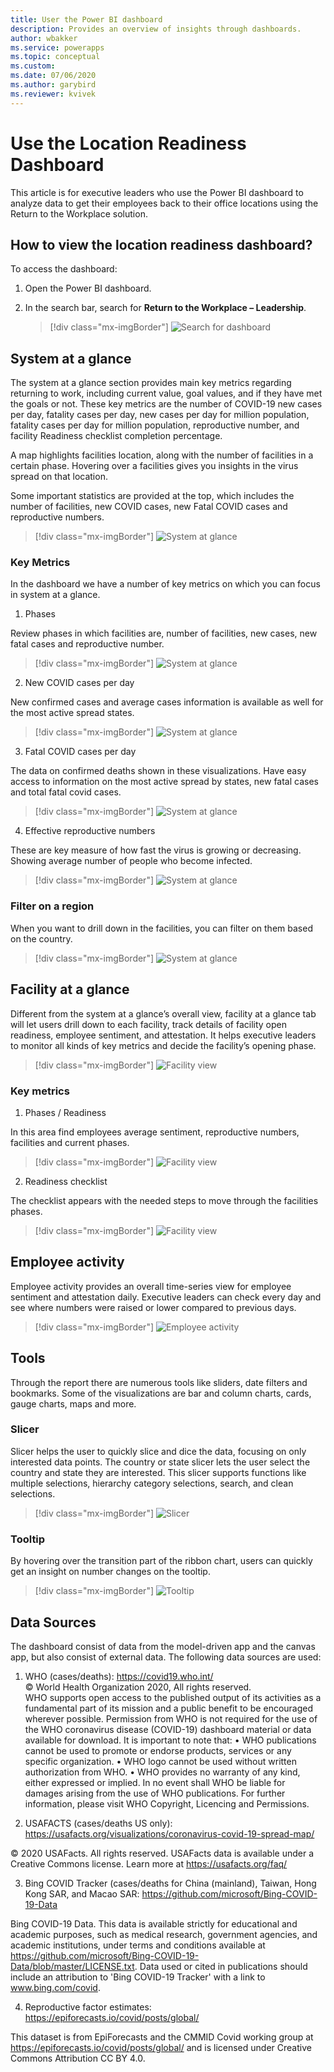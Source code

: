 ```yaml
---
title: User the Power BI dashboard
description: Provides an overview of insights through dashboards.
author: wbakker
ms.service: powerapps
ms.topic: conceptual
ms.custom: 
ms.date: 07/06/2020
ms.author: garybird
ms.reviewer: kvivek
---
```


# Use the Location Readiness Dashboard

This article is for executive leaders who use the Power BI dashboard to analyze data to get their employees back to their office locations using the Return to the Workplace solution. 

## How to view the location readiness dashboard?

To access the dashboard:

1. Open the Power BI dashboard.

2. In the search bar, search for **Return to the Workplace – Leadership**.

    > [!div class="mx-imgBorder"]
    > ![Search for dashboard](media/pbi-dash-command-bar.png "Search for dashboard")

## System at a glance

The system at a glance section provides main key metrics regarding returning to work, including current value, goal values, and if they have met the goals or not. These key metrics are the number of COVID-19 new cases per day, fatality cases per day, new cases per day for million population, fatality cases per day for million population, reproductive
number, and facility Readiness checklist completion percentage.

A map highlights facilities location, along with the number of facilities in a certain phase. Hovering over a facilities gives you insights in the virus spread on that location.

Some important statistics are provided at the top, which includes the number of facilities, new COVID cases, new Fatal COVID cases and reproductive numbers.

> [!div class="mx-imgBorder"]
> ![System at glance](media/pbi-dash-system-at-a-glance2.png "System at glance")

### Key Metrics

In the dashboard we have a number of key metrics on which you can focus in system at a glance.

1. Phases

Review phases in which facilities are, number of facilities, new cases, new fatal cases and reproductive number.

> [!div class="mx-imgBorder"]
> ![System at glance](media/pbi-dash-system-at-a-glance-phases.png "Phases")

2. New COVID cases per day

New confirmed cases and average cases information is available as well for the most active spread states.

> [!div class="mx-imgBorder"]
> ![System at glance](media/pbi-dash-report-covidcases.png "Covid Cases")

3. Fatal COVID cases per day

The data on confirmed deaths shown in these visualizations. Have easy access to information on the most active spread by states, new fatal cases and total fatal covid cases.

> [!div class="mx-imgBorder"]
> ![System at glance](media/pbi-dash-report-fatalcovidcases.png "Fatal Covid Cases")

4. Effective reproductive numbers

These are key measure of how fast the virus is growing or decreasing. Showing average number of people who become infected. 

> [!div class="mx-imgBorder"]
> ![System at glance](media/pbi-dash-report-reproductivenumber.png "Repdroductive Numbers")


### Filter on a region

When you want to drill down in the facilities, you can filter on them based on the country.

> [!div class="mx-imgBorder"]
> ![System at glance](media/pbi-dash-report-filter-region.png "Filter by Region")


## Facility at a glance

Different from the system at a glance’s overall view, facility at a glance tab will let users drill down to each facility, track details of facility open readiness, employee sentiment, and attestation. It helps executive leaders to monitor all kinds of key metrics and decide the facility’s opening phase.

> [!div class="mx-imgBorder"]
> ![Facility view](media/pbi-dash-selected-facility-details2.png "Facility view")

### Key metrics

1. Phases / Readiness

In this area find employees average sentiment, reproductive numbers, facilities and current phases.

> [!div class="mx-imgBorder"]
> ![Facility view](media/pbi-dash-report-facility-at-a-galance-PhaseReadiness.png "Phase Readiness")

2. Readiness checklist

The checklist appears with the needed steps to move through the facilities phases.

> [!div class="mx-imgBorder"]
> ![Facility view](media/pbi-dash-report-facility-at-a-galance-checklist.png "Readiness Checklist")

## Employee activity 

Employee activity provides an overall time-series view for employee sentiment and attestation daily. Executive leaders can check every day and see where numbers were raised or lower compared to previous days.

> [!div class="mx-imgBorder"]
> ![Employee activity](media/pbi-dash-employee-activity2.png "Employee activity")

## Tools

Through the report there are numerous tools like sliders, date filters and bookmarks. Some of the visualizations are bar and column charts, cards, gauge charts, maps and more.

### Slicer

Slicer helps the user to quickly slice and dice the data, focusing on only interested data points. The country or state slicer lets the user select the country and state they are interested. This slicer supports functions like multiple selections, hierarchy category selections, search, and clean
selections.

> [!div class="mx-imgBorder"]
> ![Slicer](media/pbi-dash-report-filter-region2.png "slicer")



### Tooltip

By hovering over the transition part of the ribbon chart, users can quickly get an
insight on number changes on the tooltip.

> [!div class="mx-imgBorder"]
> ![Tooltip](media/pbi-dash-transition-hover-metrics3.png "Tooltip")


## Data Sources

The dashboard consist of data from the model-driven app and the canvas app, but also consist of external data. The following data sources are used:

1.	WHO (cases/deaths): https://covid19.who.int/  
© World Health Organization 2020, All rights reserved.  
WHO supports open access to the published output of its activities as a fundamental part of its mission and a public benefit to be encouraged wherever possible. Permission from WHO is not required for the use of the WHO coronavirus disease (COVID-19) dashboard material or data available for download. It is important to note that:
•	WHO publications cannot be used to promote or endorse products, services or any specific organization.
•	WHO logo cannot be used without written authorization from WHO.
•	WHO provides no warranty of any kind, either expressed or implied. In no event shall WHO be liable for damages arising from the use of WHO publications.
For further information, please visit WHO Copyright, Licencing and Permissions.

2.	USAFACTS (cases/deaths US only): https://usafacts.org/visualizations/coronavirus-covid-19-spread-map/  

© 2020 USAFacts. All rights reserved.  USAFacts data is available under a Creative Commons license. Learn more at https://usafacts.org/faq/ 

3.	Bing COVID Tracker (cases/deaths for China (mainland), Taiwan, Hong Kong SAR, and Macao SAR: https://github.com/microsoft/Bing-COVID-19-Data

Bing COVID-19 Data.  This data is available strictly for educational and academic purposes, such as medical research, government agencies, and academic institutions, under terms and conditions available at https://github.com/microsoft/Bing-COVID-19-Data/blob/master/LICENSE.txt. Data used or cited in publications should include an attribution to 'Bing COVID-19 Tracker' with a link to www.bing.com/covid.

4.	Reproductive factor estimates: https://epiforecasts.io/covid/posts/global/ 

This dataset is from EpiForecasts and the CMMID Covid working group at https://epiforecasts.io/covid/posts/global/ and is licensed under Creative Commons Attribution CC BY 4.0.  
<!--
## Issues and feedback

- To report an issue with the Return to the Workplace solution, visit <https://aka.ms/rtw-issues>.

- For feedback about the Return to the Workplace solution, visit <https://aka.ms/rtw-feedback>.
-->
